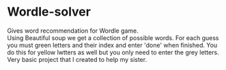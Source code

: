 # Wordle-solver
Gives word recommendation for Wordle game.  
Using Beautiful soup we get a collection of possible words.
For each guess you must green letters and their index and enter 'done' when finished.
You do this for yellow lwtters as well but you only need to enter the grey letters.
Very basic project that I created to help my sister. 
